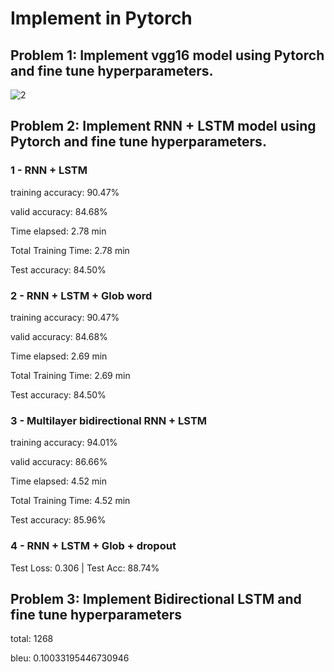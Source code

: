 # Implement in Pytorch 
## Problem 1: Implement vgg16 model using Pytorch and fine tune hyperparameters.
![2](https://user-images.githubusercontent.com/85627308/177997186-415c4264-4598-41ae-8c67-12ab1b9adfc6.png)
## Problem 2: Implement RNN + LSTM model using Pytorch and fine tune hyperparameters.

### 1 - RNN + LSTM
training accuracy: 90.47%

valid accuracy: 84.68%

Time elapsed: 2.78 min

Total Training Time: 2.78 min

Test accuracy: 84.50%

### 2 - RNN + LSTM + Glob word 
training accuracy: 90.47%

valid accuracy: 84.68%

Time elapsed: 2.69 min

Total Training Time: 2.69 min

Test accuracy: 84.50%

### 3 - Multilayer bidirectional RNN + LSTM 
training accuracy: 94.01%

valid accuracy: 86.66%

Time elapsed: 4.52 min

Total Training Time: 4.52 min

Test accuracy: 85.96%

### 4 - RNN + LSTM + Glob + dropout
Test Loss: 0.306 | Test Acc: 88.74%

## Problem 3: Implement Bidirectional LSTM and fine tune hyperparameters
total: 1268

bleu: 0.10033195446730946

